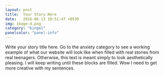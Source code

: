 ```yaml
---
layout: post
title:  Your Story Here
date:   2016-06-13 10:51:47 +0530
img: image-4.png
category: "binge1"
panelcolor: "panel-info"
---
```

Write your story title here. Go to the anxiety category to see a working example of what our website will look like when filled with real stories from real teenagers. Otherwise, this text is meant simply to look aesthetically pleasing. I will keep writing until these blocks are filled. Wow I need to get more creative with my sentences.